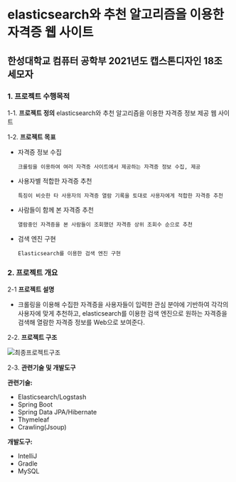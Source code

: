 # elasticsearch와 추천 알고리즘을 이용한 자격증 웹 사이트 #

## 한성대학교 컴퓨터 공학부 2021년도 캡스톤디자인 18조 세모자

### 1. 프로젝트 수행목적

1-1. **프로젝트 정의**
  elasticsearch와 추천 알고리즘을 이용한 자격증 정보 제공 웹 사이트

1-2. **프로젝트 목표**

  * 자격증 정보 수집
  
   		크롤링을 이용하여 여러 자격증 사이트에서 제공하는 자격증 정보 수집, 제공

  * 사용자별 적합한 자격증 추천
  
  		특징이 비슷한 타 사용자의 자격증 열람 기록을 토대로 사용자에게 적합한 자격증 추천

  * 사람들이 함께 본 자격증 추천
  
  		열람중인 자격증을 본 사람들이 조회했던 자격증 상위 조회수 순으로 추천

  * 검색 엔진 구현
  
  		Elasticsearch를 이용한 검색 엔진 구현


### 2. 프로젝트 개요

2-1 **프로젝트 설명**
   - 크롤링을 이용해 수집한 자격증을 사용자들이 입력한 관심 분야에 기반하여 각각의 사용자에 맞게 추천하고, elasticsearch를 이용한 검색 엔진으로 원하는 자격증을 검색해 열람한 자격증 정보를 Web으로 보여준다.


2-2. **프로젝트 구조**

![최종프로젝트구조](https://user-images.githubusercontent.com/81609885/122360933-c22f0100-cf91-11eb-8d61-2abafb1cf7fe.png)


2-3. **관련기술 및 개발도구**

**관련기술:**

- Elasticsearch/Logstash
- Spring Boot
- Spring Data JPA/Hibernate
- Thymeleaf
- Crawling(Jsoup)

**개발도구:**

- IntelliJ
- Gradle
- MySQL

